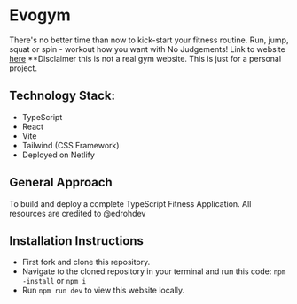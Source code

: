 # Evogym

There's no better time than now to kick-start your fitness routine. Run, jump, squat or spin - workout how you want with No Judgements!
Link to website [here](https://evogym-fitness-site.netlify.app/)
**Disclaimer this is not a real gym website. This is just for a personal project.

## Technology Stack:
- TypeScript
- React
- Vite
- Tailwind (CSS Framework)
- Deployed on Netlify

## General Approach
To build and deploy a complete TypeScript Fitness Application. All resources are credited to @edrohdev

## Installation Instructions
* First fork and clone this repository.
* Navigate to the cloned repository in your terminal and run this code: ```npm -install``` or ```npm i```
* Run ```npm run dev``` to view this website locally.

